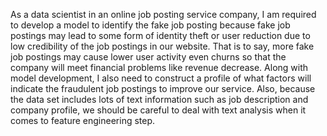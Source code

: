 As a data scientist in an online job posting service company, I am required to develop a model to identify the fake job posting because fake job postings may lead to some form of identity theft or user reduction due to low credibility of the job postings in our website. That is to say, more fake job postings may cause lower user activity even churns so that the company will meet financial problems like revenue decrease. Along with model development, I also need to construct a profile of what factors will indicate the fraudulent job postings to improve our service. Also, because the data set includes lots of text information such as job description and company profile, we should be careful to deal with text analysis when it comes to feature engineering step.
